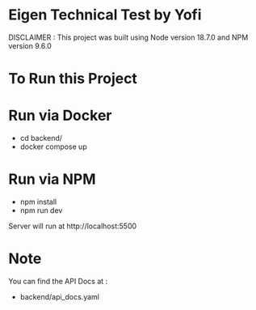 # Eigen Technical Test by Yofi

DISCLAIMER :
This project was built using Node version 18.7.0 and NPM version 9.6.0

# To Run this Project

# Run via Docker
- cd backend/
- docker compose up

# Run via NPM
- npm install
- npm run dev


Server will run at http://localhost:5500

# Note
You can find the API Docs at :
- backend/api_docs.yaml

